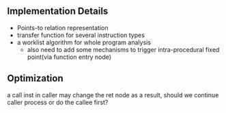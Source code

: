 ## Implementation Details

- Points-to relation representation
- transfer function for several instruction types
- a worklist algorithm for whole program analysis
  - also need to add some mechanisms to trigger intra-procedural fixed point(via function entry node)

## Optimization

a call inst in caller may change the ret node as a result, should we continue caller process or do the callee first?